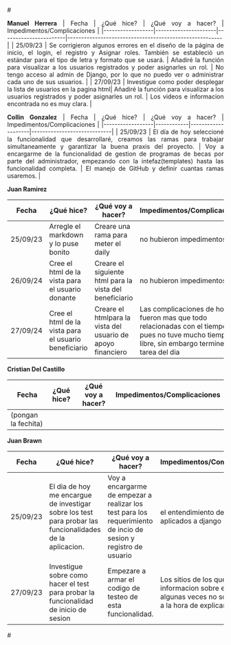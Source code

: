 #<div style="text-align: justify">

**Manuel Herrera**
| Fecha            | ¿Qué hice?          | ¿Qué voy a hacer?     | Impedimentos/Complicaciones                            |
|------------------|----------------------|-----------------------|--------------------------------------------------------|
| 25/09/23        | Se corrigieron algunos errores en el diseño de la página de inicio, el login, el registro y Asignar roles. También se estableció un estándar para el tipo de letra y formato que se usará. | Añadiré la función para visualizar a los usuarios registrados y poder asignarles un rol. | No tengo acceso al admin de Django, por lo que no puedo ver o administrar cada uno de sus usuarios. |
| 27/09/23        | Investigue como poder desplegar la lista de usuarios en la pagina html| Añadiré la función para visualizar a los usuarios registrados y poder asignarles un rol. | Los videos e informacion encontrada no es muy clara. |

**Collin Gonzalez**
| Fecha            | ¿Qué hice? | ¿Qué voy a hacer? | Impedimentos/Complicaciones |
|------------------|------------|--------------------|-----------------------------|
|    25/09/23      |  El día de hoy seleccioné la funcionalidad que desarrollaré, creamos las ramas para trabajar simultaneamente y garantizar la buena praxis del proyecto.  |     Voy a encargarme de la funcionalidad de gestion de programas de becas por parte del administrador, empezando con la intefaz(templates) hasta las funcionalidad completa.     |    El manejo de GitHub y definir cuantas ramas usaremos.    | 

**Juan Ramirez**

| Fecha            | ¿Qué hice? | ¿Qué voy a hacer? | Impedimentos/Complicaciones |
|------------------|------------|--------------------|-----------------------------|
| 25/09/23           |   Arregle el markdown y lo puse bonito   | Creare una rama para meter el daily                    |no hubieron impedimentos                             |
26/09/24            | Cree el html de la vista para el usuario donante | Creare el siguiente html para la vista del beneficiario | no hubieron impedimentos 
| 27/09/24            |    Cree el html de la vista para el usuario beneficiario     | Creare el htmlpara la vista del usuario de apoyo financiero | Las complicaciones de hoy fueron mas que todo relacionadas con el tiempo, pues no tuve mucho tiempo libre, sin embargo termine la tarea del dia|


**Cristian Del Castillo**

| Fecha            | ¿Qué hice? | ¿Qué voy a hacer? | Impedimentos/Complicaciones |
|------------------|------------|--------------------|-----------------------------|
| (pongan la fechita)           |            |                    |                             |

**Juan Brawn**

| Fecha            | ¿Qué hice? | ¿Qué voy a hacer? | Impedimentos/Complicaciones |
|------------------|------------|--------------------|-----------------------------|
| 25/09/23         | El dia de hoy me encargue de investigar sobre los test para probar las funcionalidades de la aplicacion.          |  Voy a encargarme de empezar a realizar los test para los requerimiento de incio de sesion y registro de usuario                  | el entendimiento de los test aplicados a django                            |
| 27/09/23        | Investigue sobre como hacer el test para probar la funcionalidad de inicio de sesion|Empezare a armar el codigo de testeo de esta funcionalidad.  | Los sitios de los que e sacado la informacion sobre el tema algunas veces no son tan claros a la hora de explicar el tema |

#<div/>